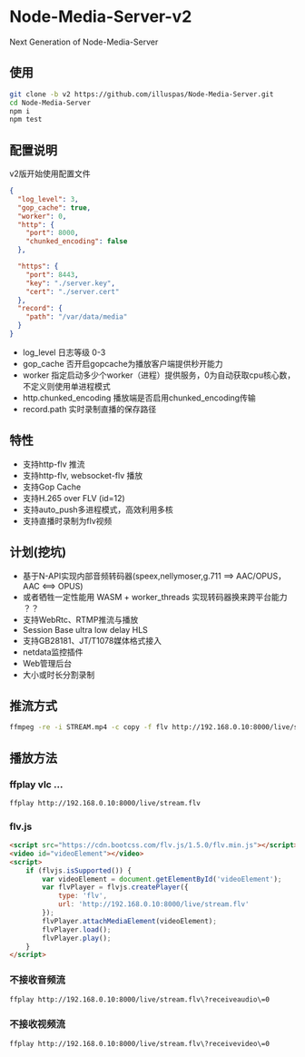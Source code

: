 # Node-Media-Server-v2
Next Generation of Node-Media-Server

## 使用

```bash
git clone -b v2 https://github.com/illuspas/Node-Media-Server.git
cd Node-Media-Server
npm i
npm test
```
## 配置说明
v2版开始使用配置文件
```json
{
  "log_level": 3,
  "gop_cache": true,
  "worker": 0,
  "http": {
    "port": 8000,
    "chunked_encoding": false
  },

  "https": {
    "port": 8443,
    "key": "./server.key",
    "cert": "./server.cert"
  },
  "record": {
    "path": "/var/data/media"
  }
}
```
* log_level 日志等级 0-3 
* gop_cache 否开启gopcache为播放客户端提供秒开能力
* worker 指定启动多少个worker（进程）提供服务，0为自动获取cpu核心数，不定义则使用单进程模式
* http.chunked_encoding 播放端是否启用chunked_encoding传输
* record.path 实时录制直播的保存路径

## 特性
 * 支持http-flv 推流
 * 支持http-flv, websocket-flv 播放
 * 支持Gop Cache
 * 支持H.265 over FLV (id=12)
 * 支持auto_push多进程模式，高效利用多核
 * 支持直播时录制为flv视频
 
## 计划(挖坑)
 * 基于N-API实现内部音频转码器(speex,nellymoser,g.711 ==> AAC/OPUS，AAC <==> OPUS)
 * 或者牺牲一定性能用 WASM + worker_threads 实现转码器换来跨平台能力 ？？
 * 支持WebRtc、RTMP推流与播放
 * Session Base ultra low delay HLS
 * 支持GB28181、JT/T1078媒体格式接入
 * netdata监控插件
 * Web管理后台
 * 大小或时长分割录制

## 推流方式

```bash
ffmpeg -re -i STREAM.mp4 -c copy -f flv http://192.168.0.10:8000/live/stream.flv
```

## 播放方法
### ffplay vlc ...
```bash
ffplay http://192.168.0.10:8000/live/stream.flv
```
### flv.js
```html
<script src="https://cdn.bootcss.com/flv.js/1.5.0/flv.min.js"></script>
<video id="videoElement"></video>
<script>
    if (flvjs.isSupported()) {
        var videoElement = document.getElementById('videoElement');
        var flvPlayer = flvjs.createPlayer({
            type: 'flv',
            url: 'http://192.168.0.10:8000/live/stream.flv'
        });
        flvPlayer.attachMediaElement(videoElement);
        flvPlayer.load();
        flvPlayer.play();
    }
</script>
```

### 不接收音频流
```bash
ffplay http://192.168.0.10:8000/live/stream.flv\?receiveaudio\=0
```

### 不接收视频流
```bash
ffplay http://192.168.0.10:8000/live/stream.flv\?receivevideo\=0
```
